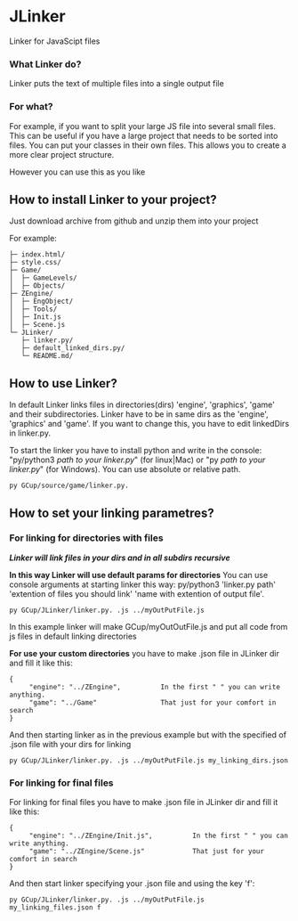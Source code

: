 # JLinker
Linker for JavaScipt files

### What Linker do?
Linker puts the text of multiple files into a single output file 

### For what?
For example, if you want to split your large JS file into several small files. This can be useful if you have a large project that needs to be sorted into files. You can put your classes in their own files. This allows you to create a more clear project structure.

However you can use this as you like

## How to install Linker to your project?
Just download archive from github and unzip them into your project

For example:
```
├─ index.html/      
├─ style.css/
├─ Game/
│  ├─ GameLevels/
│  ├─ Objects/
├─ ZEngine/     
│  ├─ EngObject/         
│  ├─ Tools/        
│  ├─ Init.js   
│  ├─ Scene.js          
└─ JLinker/
   ├─ linker.py/         
   ├─ default_linked_dirs.py/         
   └─ README.md/
```

## How to use Linker?
In default Linker links files in directories(dirs) 'engine', 'graphics', 'game' and their subdirectories. Linker have to be in same dirs as the 'engine', 'graphics' and 'game'. If you want to change this, you have to edit linkedDirs in linker.py.

To start the linker you have to install python and write in the console: "py/python3 *path to your linker.py*" (for linux|Mac) or "py *path to your linker.py*" (for Windows). You can use absolute or relative path. 
```
py GCup/source/game/linker.py.
```
## How to set your linking parametres?
### For linking for directories with files

***Linker will link files in your dirs and in all subdirs recursive***

**In this way Linker will use default params for directories**
You can use console arguments at starting linker this way: py/python3 'linker.py path' 'extention of files you should link' 'name with extention of output file'. 
```
py GCup/JLinker/linker.py. .js ../myOutPutFile.js
```
In this example linker will make GCup/myOutOutFile.js and put all code from js files in default linking directories

**For use your custom directories** you have to make .json file in JLinker dir and fill it like this:
```
{
     "engine": "../ZEngine",          In the first " " you can write anything. 
     "game": "../Game"                That just for your comfort in search
}
```
And then starting linker as in the previous example but with the specified of .json file with your dirs for linking


```
py GCup/JLinker/linker.py. .js ../myOutPutFile.js my_linking_dirs.json
```
### For linking for final files
For linking for final files you have to make .json file in JLinker dir and fill it like this:
```
{
     "engine": "../ZEngine/Init.js",          In the first " " you can write anything. 
     "game": "../ZEngine/Scene.js"            That just for your comfort in search
}
```
And then start linker specifying your .json file and using the key 'f':
```
py GCup/JLinker/linker.py. .js ../myOutPutFile.js my_linking_files.json f
```
